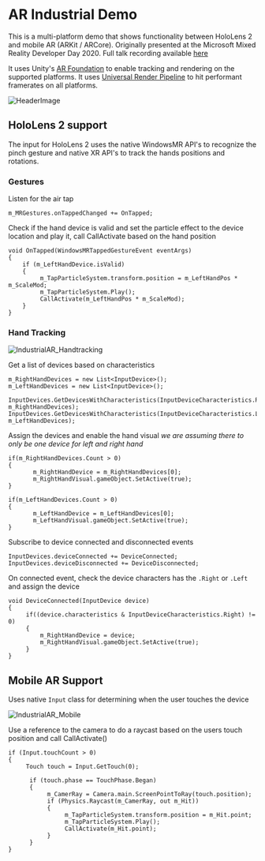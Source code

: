 # AR Industrial Demo
This is a multi-platform demo that shows functionality between HoloLens 2 and mobile AR (ARKit / ARCore). Originally presented at the Microsoft Mixed Reality Developer Day 2020. Full talk recording available [here](https://channel9.msdn.com/Shows/Docs-Mixed-Reality/Getting-started-with-the-HoloLens-2-and-Unity)

It uses Unity's [AR Foundation](https://docs.unity3d.com/Packages/com.unity.xr.arfoundation@3.1/manual/index.html) to enable tracking and rendering on the supported platforms. It uses [Universal Render Pipeline](https://docs.unity3d.com/Packages/com.unity.render-pipelines.universal@8.1/manual/index.html) to hit performant framerates on all platforms. 

![HeaderImage](https://user-images.githubusercontent.com/2120584/84608471-84bc0300-ae67-11ea-9062-be522a06125e.png)

## HoloLens 2 support
The input for HoloLens 2 uses the native WindowsMR API's to recognize the pinch gesture and native XR API's to track the hands positions and rotations. 

### Gestures
Listen for the air tap
``` 
m_MRGestures.onTappedChanged += OnTapped;
```
Check if the hand device is valid and set the particle effect to the device location and play it, call CallActivate based on the hand position
```
void OnTapped(WindowsMRTappedGestureEvent eventArgs)
{
    if (m_LeftHandDevice.isValid)
    {
         m_TapParticleSystem.transform.position = m_LeftHandPos * m_ScaleMod;
         m_TapParticleSystem.Play();
         CallActivate(m_LeftHandPos * m_ScaleMod);
    }
}
```

### Hand Tracking

![IndustrialAR_Handtracking](https://user-images.githubusercontent.com/2120584/84608582-fac06a00-ae67-11ea-9e48-6a76ae72ff41.png)

Get a list of devices based on characteristics 
```
m_RightHandDevices = new List<InputDevice>();
m_LeftHandDevices = new List<InputDevice>();

InputDevices.GetDevicesWithCharacteristics(InputDeviceCharacteristics.Right, m_RightHandDevices);
InputDevices.GetDevicesWithCharacteristics(InputDeviceCharacteristics.Left, m_LeftHandDevices);
```
Assign the devices and enable the hand visual *we are assuming there to only be one device for left and right hand*
```
if(m_RightHandDevices.Count > 0)
{
       m_RightHandDevice = m_RightHandDevices[0];
       m_RightHandVisual.gameObject.SetActive(true);
}

if(m_LeftHandDevices.Count > 0)
{
       m_LeftHandDevice = m_LeftHandDevices[0];
       m_LeftHandVisual.gameObject.SetActive(true);
}
```
Subscribe to device connected and disconnected events     
```
InputDevices.deviceConnected += DeviceConnected;
InputDevices.deviceDisconnected += DeviceDisconnected;
```

On connected event, check the device characters has the `.Right` or `.Left` and assign the device
```
void DeviceConnected(InputDevice device)
{
     if((device.characteristics & InputDeviceCharacteristics.Right) != 0)
     {
         m_RightHandDevice = device;
         m_RightHandVisual.gameObject.SetActive(true);
     }
}
```

## Mobile AR Support
Uses native `Input` class for determining when the user touches the device

![IndustrialAR_Mobile](https://user-images.githubusercontent.com/2120584/84608546-d6fd2400-ae67-11ea-9dff-8b8163b31ea4.png)

Use a reference to the camera to do a raycast based on the users touch position and call CallActivate()
```
if (Input.touchCount > 0)
{
     Touch touch = Input.GetTouch(0);

      if (touch.phase == TouchPhase.Began)
      {
           m_CamerRay = Camera.main.ScreenPointToRay(touch.position);
           if (Physics.Raycast(m_CamerRay, out m_Hit))
           {
                m_TapParticleSystem.transform.position = m_Hit.point;
                m_TapParticleSystem.Play();
                CallActivate(m_Hit.point);
           }
      }
}
```
